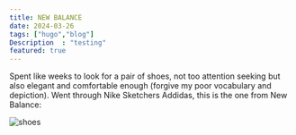 ```yaml
---
title: NEW BALANCE
date: 2024-03-26
tags: ["hugo","blog"]
Description  : "testing"
featured: true
---
```


Spent like weeks to look for a pair of shoes, not too attention seeking but also elegant and comfortable enough (forgive my poor vocabulary and depiction). Went through Nike Sketchers Addidas, this is the one from New Balance: 

![shoes](https://i.imgur.com/Ab01Crc.jpeg)


